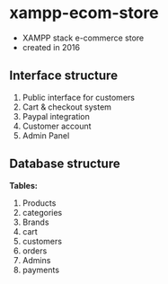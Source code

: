 # xampp-ecom-store
- XAMPP stack e-commerce store
- created in 2016

## Interface structure
1) Public interface for customers
2) Cart & checkout system
3) Paypal integration
4) Customer account
5) Admin Panel

## Database structure
**Tables:**
1) Products
2) categories
3) Brands
4) cart
5) customers
6) orders
7) Admins
8) payments

